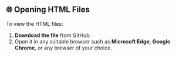 ## 🌐 Opening HTML Files

To view the HTML files:

1. **Download the file** from GitHub.  
2. Open it in any suitable browser such as **Microsoft Edge**, **Google Chrome**, or any browser of your choice.  
